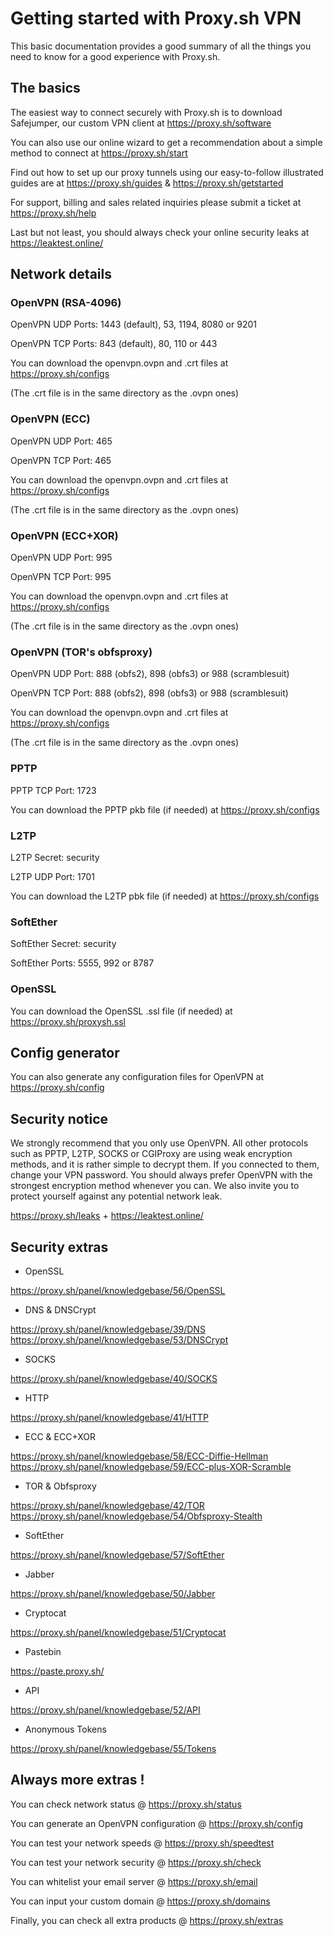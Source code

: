 # Getting started with Proxy.sh VPN

This basic documentation provides a good summary of all the things you need to know for a good experience with Proxy.sh.

## The basics

The easiest way to connect securely with Proxy.sh is to download Safejumper, our custom VPN client at https://proxy.sh/software

You can also use our online wizard to get a recommendation about a simple method to connect at https://proxy.sh/start

Find out how to set up our proxy tunnels using our easy-to-follow illustrated guides are at https://proxy.sh/guides & https://proxy.sh/getstarted

For support, billing and sales related inquiries please submit a ticket at https://proxy.sh/help

Last but not least, you should always check your online security leaks at https://leaktest.online/

## Network details

### OpenVPN (RSA-4096)

OpenVPN UDP Ports: 1443 (default), 53, 1194, 8080 or 9201

OpenVPN TCP Ports: 843 (default), 80, 110 or 443

You can download the openvpn.ovpn and .crt files at https://proxy.sh/configs

(The .crt file is in the same directory as the .ovpn ones)

### OpenVPN (ECC)

OpenVPN UDP Port: 465 

OpenVPN TCP Port: 465 

You can download the openvpn.ovpn and .crt files at https://proxy.sh/configs

(The .crt file is in the same directory as the .ovpn ones)

### OpenVPN (ECC+XOR)

OpenVPN UDP Port: 995  

OpenVPN TCP Port: 995 

You can download the openvpn.ovpn and .crt files at https://proxy.sh/configs

(The .crt file is in the same directory as the .ovpn ones)

### OpenVPN (TOR's obfsproxy)

OpenVPN UDP Port: 888 (obfs2), 898 (obfs3) or 988 (scramblesuit)

OpenVPN TCP Port: 888 (obfs2), 898 (obfs3) or 988 (scramblesuit)

You can download the openvpn.ovpn and .crt files at https://proxy.sh/configs

(The .crt file is in the same directory as the .ovpn ones)

### PPTP

PPTP TCP Port: 1723

You can download the PPTP pkb file (if needed) at https://proxy.sh/configs

### L2TP

L2TP Secret: security

L2TP UDP Port: 1701

You can download the L2TP pbk file (if needed) at https://proxy.sh/configs

### SoftEther

SoftEther Secret: security

SoftEther Ports: 5555, 992 or 8787 

### OpenSSL

You can download the OpenSSL .ssl file (if needed) at https://proxy.sh/proxysh.ssl

## Config generator

You can also generate any configuration files for OpenVPN at https://proxy.sh/config

## Security notice

We strongly recommend that you only use OpenVPN. All other protocols such as PPTP, L2TP, SOCKS or CGIProxy are using weak encryption methods, and it is rather simple to decrypt them. If you connected to them, change your VPN password. You should always prefer OpenVPN with the strongest encryption method whenever you can. We also invite you to protect yourself against any potential network leak. 

https://proxy.sh/leaks + https://leaktest.online/

## Security extras

* OpenSSL
 
https://proxy.sh/panel/knowledgebase/56/OpenSSL

* DNS & DNSCrypt

https://proxy.sh/panel/knowledgebase/39/DNS
https://proxy.sh/panel/knowledgebase/53/DNSCrypt

* SOCKS

https://proxy.sh/panel/knowledgebase/40/SOCKS

* HTTP

https://proxy.sh/panel/knowledgebase/41/HTTP

* ECC & ECC+XOR

https://proxy.sh/panel/knowledgebase/58/ECC-Diffie-Hellman
https://proxy.sh/panel/knowledgebase/59/ECC-plus-XOR-Scramble

* TOR & Obfsproxy

https://proxy.sh/panel/knowledgebase/42/TOR
https://proxy.sh/panel/knowledgebase/54/Obfsproxy-Stealth

* SoftEther

https://proxy.sh/panel/knowledgebase/57/SoftEther

* Jabber

https://proxy.sh/panel/knowledgebase/50/Jabber

* Cryptocat

https://proxy.sh/panel/knowledgebase/51/Cryptocat

* Pastebin

https://paste.proxy.sh/

* API

https://proxy.sh/panel/knowledgebase/52/API

* Anonymous Tokens

https://proxy.sh/panel/knowledgebase/55/Tokens

## Always more extras !

You can check network status @ https://proxy.sh/status

You can generate an OpenVPN configuration @ https://proxy.sh/config

You can test your network speeds @ https://proxy.sh/speedtest

You can test your network security @ https://proxy.sh/check

You can whitelist your email server @ https://proxy.sh/email

You can input your custom domain @ https://proxy.sh/domains

Finally, you can check all extra products @ https://proxy.sh/extras
